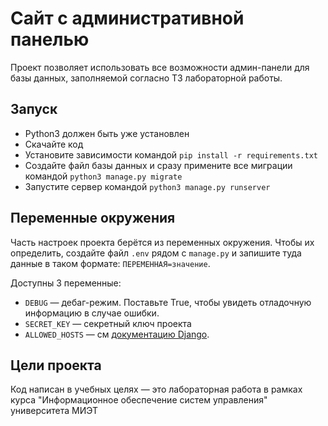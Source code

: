 # Сайт с административной панелью

Проект позволяет использовать все возможности админ-панели для базы данных, заполняемой согласно ТЗ
лабораторной работы.

## Запуск

- Python3 должен быть уже установлен
- Скачайте код
- Установите зависимости командой `pip install -r requirements.txt`
- Создайте файл базы данных и сразу примените все миграции командой `python3 manage.py migrate`
- Запустите сервер командой `python3 manage.py runserver`

## Переменные окружения

Часть настроек проекта берётся из переменных окружения. Чтобы их определить, создайте файл `.env` рядом с `manage.py` и запишите туда данные в таком формате: `ПЕРЕМЕННАЯ=значение`.

Доступны 3 переменные:
- `DEBUG` — дебаг-режим. Поставьте True, чтобы увидеть отладочную информацию в случае ошибки.
- `SECRET_KEY` — секретный ключ проекта
- `ALLOWED_HOSTS` — см [документацию Django](https://docs.djangoproject.com/en/3.1/ref/settings/#allowed-hosts).


## Цели проекта

Код написан в учебных целях — это лабораторная работа в рамках курса "Информационное обеспечение систем управления" университета МИЭТ
